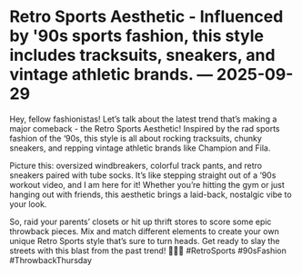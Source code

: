 # Retro Sports Aesthetic - Influenced by '90s sports fashion, this style includes tracksuits, sneakers, and vintage athletic brands. — 2025-09-29

Hey, fellow fashionistas! Let’s talk about the latest trend that’s making a major comeback - the Retro Sports Aesthetic! Inspired by the rad sports fashion of the ‘90s, this style is all about rocking tracksuits, chunky sneakers, and repping vintage athletic brands like Champion and Fila.

Picture this: oversized windbreakers, colorful track pants, and retro sneakers paired with tube socks. It’s like stepping straight out of a ‘90s workout video, and I am here for it! Whether you’re hitting the gym or just hanging out with friends, this aesthetic brings a laid-back, nostalgic vibe to your look.

So, raid your parents’ closets or hit up thrift stores to score some epic throwback pieces. Mix and match different elements to create your own unique Retro Sports style that’s sure to turn heads. Get ready to slay the streets with this blast from the past trend! 🌟🏀🔥 #RetroSports #90sFashion #ThrowbackThursday